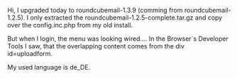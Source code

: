 Hi,
I upgraded today to roundcubemail-1.3.9 (comming from roundcubemail-1.2.5).
I only extracted the roundcubemail-1.2.5-complete.tar.gz and copy over the config.inc.php from my old install.

But when I login, the menu was looking wired.... In the Browser`s Developer Tools I saw, that the overlapping content comes from the div id=uploadform.

My used language is de_DE.

